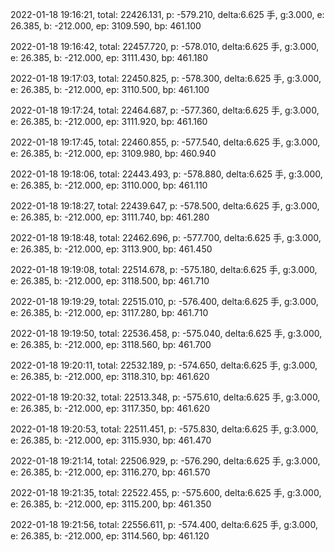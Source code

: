 2022-01-18 19:16:21, total: 22426.131, p: -579.210, delta:6.625 手, g:3.000, e: 26.385, b: -212.000, ep: 3109.590, bp: 461.100

2022-01-18 19:16:42, total: 22457.720, p: -578.010, delta:6.625 手, g:3.000, e: 26.385, b: -212.000, ep: 3111.430, bp: 461.180

2022-01-18 19:17:03, total: 22450.825, p: -578.300, delta:6.625 手, g:3.000, e: 26.385, b: -212.000, ep: 3110.500, bp: 461.100

2022-01-18 19:17:24, total: 22464.687, p: -577.360, delta:6.625 手, g:3.000, e: 26.385, b: -212.000, ep: 3111.920, bp: 461.160

2022-01-18 19:17:45, total: 22460.855, p: -577.540, delta:6.625 手, g:3.000, e: 26.385, b: -212.000, ep: 3109.980, bp: 460.940

2022-01-18 19:18:06, total: 22443.493, p: -578.880, delta:6.625 手, g:3.000, e: 26.385, b: -212.000, ep: 3110.000, bp: 461.110

2022-01-18 19:18:27, total: 22439.647, p: -578.500, delta:6.625 手, g:3.000, e: 26.385, b: -212.000, ep: 3111.740, bp: 461.280

2022-01-18 19:18:48, total: 22462.696, p: -577.700, delta:6.625 手, g:3.000, e: 26.385, b: -212.000, ep: 3113.900, bp: 461.450

2022-01-18 19:19:08, total: 22514.678, p: -575.180, delta:6.625 手, g:3.000, e: 26.385, b: -212.000, ep: 3118.500, bp: 461.710

2022-01-18 19:19:29, total: 22515.010, p: -576.400, delta:6.625 手, g:3.000, e: 26.385, b: -212.000, ep: 3117.280, bp: 461.710

2022-01-18 19:19:50, total: 22536.458, p: -575.040, delta:6.625 手, g:3.000, e: 26.385, b: -212.000, ep: 3118.560, bp: 461.700

2022-01-18 19:20:11, total: 22532.189, p: -574.650, delta:6.625 手, g:3.000, e: 26.385, b: -212.000, ep: 3118.310, bp: 461.620

2022-01-18 19:20:32, total: 22513.348, p: -575.610, delta:6.625 手, g:3.000, e: 26.385, b: -212.000, ep: 3117.350, bp: 461.620

2022-01-18 19:20:53, total: 22511.451, p: -575.830, delta:6.625 手, g:3.000, e: 26.385, b: -212.000, ep: 3115.930, bp: 461.470

2022-01-18 19:21:14, total: 22506.929, p: -576.290, delta:6.625 手, g:3.000, e: 26.385, b: -212.000, ep: 3116.270, bp: 461.570

2022-01-18 19:21:35, total: 22522.455, p: -575.600, delta:6.625 手, g:3.000, e: 26.385, b: -212.000, ep: 3115.200, bp: 461.350

2022-01-18 19:21:56, total: 22556.611, p: -574.400, delta:6.625 手, g:3.000, e: 26.385, b: -212.000, ep: 3114.560, bp: 461.120